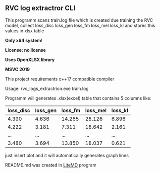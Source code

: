 ## RVC log extractror CLI

This programm scans train.log file which is created due training the RVC model, collect loss_disc loss_gen loss_fm loss_mel loss_kl and stores this values in xlsx table

**Only x64 system!**

**License: no license**

**Uses OpenXLSX library**

**MSVC 2019**

This project requirements c++17 compatible compiler

Usage: rvc_logs_extractrion.exe train.log

Programm will generates .xlsx(excel) table that contains 5 columns like:

|loss_disc|loss_gen|loss_fm|loss_mel|loss_kl|
|-|-|-|-|-|
|4.390|4.636|14.265|28.126|6.896|
|4.222|3.181|7.311|18.642|2.161|
|...|...|...|...|...|
|3.480|3.694|13.850|18.037|0.621|

just insert plot and it will automatically generates graph lines

README.md was created in [LiteMD](https://github.com/anrej0705/LiteMD/releases) program
